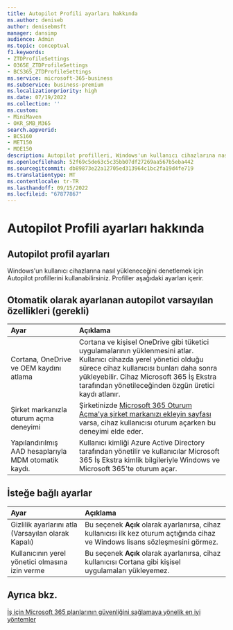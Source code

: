 ```yaml
---
title: Autopilot Profili ayarları hakkında
ms.author: deniseb
author: denisebmsft
manager: dansimp
audience: Admin
ms.topic: conceptual
f1.keywords:
- ZTDProfileSettings
- O365E_ZTDProfileSettings
- BCS365_ZTDProfileSettings
ms.service: microsoft-365-business
ms.subservice: business-premium
ms.localizationpriority: high
ms.date: 07/19/2022
ms.collection: ''
ms.custom:
- MiniMaven
- OKR_SMB_M365
search.appverid:
- BCS160
- MET150
- MOE150
description: Autopilot profilleri, Windows'un kullanıcı cihazlarına nasıl yükleneceğini denetlemenize yardımcı olur. Profiller, Cortana yüklemesini atlama gibi varsayılan ve isteğe bağlı ayarları içerir.
ms.openlocfilehash: 52f69c5de63c5c35bb07df27269aa567b5eba442
ms.sourcegitcommit: db89873e22a12705ed313964c1bc2fa19d4fe719
ms.translationtype: MT
ms.contentlocale: tr-TR
ms.lasthandoff: 09/15/2022
ms.locfileid: "67877867"
---
```

# <a name="about-autopilot-profile-settings"></a>Autopilot Profili ayarları hakkında

## <a name="autopilot-profile-settings"></a>Autopilot profil ayarları

Windows'un kullanıcı cihazlarına nasıl yükleneceğini denetlemek için Autopilot profillerini kullanabilirsiniz. Profiller aşağıdaki ayarları içerir.
  
## <a name="autopilot-default-features-required-that-are-set-automatically"></a>Otomatik olarak ayarlanan autopilot varsayılan özellikleri (gerekli)
  
| Ayar | Açıklama |
|:-----|:-----|
|Cortana, OneDrive ve OEM kaydını atlama  |Cortana ve kişisel OneDrive gibi tüketici uygulamalarının yüklenmesini atlar. Kullanıcı cihazda yerel yönetici olduğu sürece cihaz kullanıcısı bunları daha sonra yükleyebilir. Cihaz Microsoft 365 İş Ekstra tarafından yönetileceğinden özgün üretici kaydı atlanır.  |
|Şirket markanızla oturum açma deneyimi  |Şirketinizde [Microsoft 365 Oturum Açma'ya şirket markanızı ekleyin sayfası](../admin/setup/customize-sign-in-page.md) varsa, cihaz kullanıcısı oturum açarken bu deneyimi elde eder.  |
|Yapılandırılmış AAD hesaplarıyla MDM otomatik kaydı.  |Kullanıcı kimliği Azure Active Directory tarafından yönetilir ve kullanıcılar Microsoft 365 İş Ekstra kimlik bilgileriyle Windows ve Microsoft 365'te oturum açar.  |

## <a name="optional-settings"></a>İsteğe bağlı ayarlar
  
| Ayar | Açıklama |
|:-----|:-----|
|Gizlilik ayarlarını atla (Varsayılan olarak Kapalı)  |Bu seçenek **Açık** olarak ayarlanırsa, cihaz kullanıcısı ilk kez oturum açtığında cihaz ve Windows lisans sözleşmesini görmez.  |
|Kullanıcının yerel yönetici olmasına izin verme  |Bu seçenek **Açık** olarak ayarlanırsa, cihaz kullanıcısı Cortana gibi kişisel uygulamaları yükleyemez.|

## <a name="see-also"></a>Ayrıca bkz.

[İş için Microsoft 365 planlarının güvenliğini sağlamaya yönelik en iyi yöntemler](../admin/security-and-compliance/secure-your-business-data.md)
